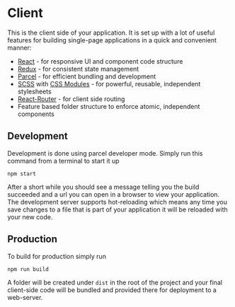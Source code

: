 # Client
This is the client side of your application. It is set up with a lot of useful features for building single-page applications in a quick and convenient manner:

- [React](https://reactjs.org/) - for responsive UI and component code structure
- [Redux](https://redux.js.org/) - for consistent state management
- [Parcel](https://parceljs.org/) - for efficient bundling and development
- [SCSS](https://sass-lang.com/) with [CSS Modules](https://github.com/css-modules/css-modules) - for powerful, reusable, independent stylesheets
- [React-Router](https://reacttraining.com/react-router/) - for client side routing
- Feature based folder structure to enforce atomic, independent components

## Development
Development is done using parcel developer mode. Simply run this command from a terminal to start it up

```
npm start
```

After a short while you should see a message telling you the build succeeded and a url you can open in a browser to view your application. The development server supports hot-reloading which means any time you save changes to a file that is part of your application it will be reloaded with your new code.

## Production
To build for production simply run

```
npm run build
```

A folder will be created under `dist` in the root of the project and your final client-side code will be bundled and provided there for deployment to a web-server.